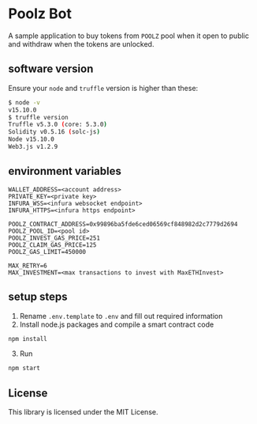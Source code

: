 # Poolz Bot
 
A sample application to buy tokens from `POOLZ` pool when it open to public and withdraw when the tokens are unlocked.
 
## software version
 
Ensure your `node` and `truffle` version is higher than these:
```sh
$ node -v
v15.10.0
$ truffle version
Truffle v5.3.0 (core: 5.3.0)
Solidity v0.5.16 (solc-js)
Node v15.10.0
Web3.js v1.2.9
```
   
## environment variables
 
```
WALLET_ADDRESS=<account address>
PRIVATE_KEY=<private key>
INFURA_WSS=<infura websocket endpoint>
INFURA_HTTPS=<infura https endpoint>

POOLZ_CONTRACT_ADDRESS=0x99896ba5fde6ced06569cf848982d2c7779d2694
POOLZ_POOL_ID=<pool id>
POOLZ_INVEST_GAS_PRICE=251
POOLZ_CLAIM_GAS_PRICE=125
POOLZ_GAS_LIMIT=450000

MAX_RETRY=6
MAX_INVESTMENT=<max transactions to invest with MaxETHInvest>
```
 
## setup steps
  
1. Rename `.env.template` to `.env` and fill out required information
2. Install node.js packages and compile a smart contract code
```sh
npm install
```
3. Run
```sh
npm start
```
 
## License
 
This library is licensed under the MIT License.

